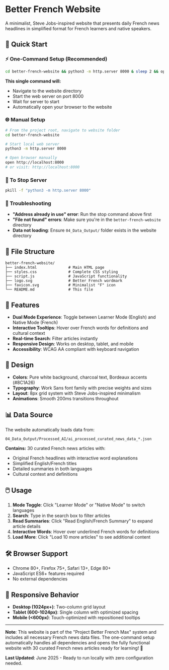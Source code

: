 # Better French Website

A minimalist, Steve Jobs-inspired website that presents daily French news headlines in simplified format for French learners and native speakers.

## 🚀 Quick Start

### ⚡ One-Command Setup (Recommended)
```bash
cd better-french-website && python3 -m http.server 8000 & sleep 2 && open http://localhost:8000
```
**This single command will:**
- Navigate to the website directory
- Start the web server on port 8000
- Wait for server to start
- Automatically open your browser to the website

### 🌐 Manual Setup
```bash
# From the project root, navigate to website folder
cd better-french-website

# Start local web server
python3 -m http.server 8000

# Open browser manually
open http://localhost:8000
# or visit: http://localhost:8000
```

### 🛑 To Stop Server
```bash
pkill -f "python3 -m http.server 8000"
```

### 🔧 Troubleshooting
- **"Address already in use" error**: Run the stop command above first
- **"File not found" errors**: Make sure you're in the `better-french-website` directory
- **Data not loading**: Ensure `04_Data_Output/` folder exists in the website directory

## 📁 File Structure

```
better-french-website/
├── index.html              # Main HTML page
├── styles.css              # Complete CSS styling
├── script.js               # JavaScript functionality
├── logo.svg                # Better French wordmark
├── favicon.svg             # Minimalist "F" icon
└── README.md               # This file
```

## 🎯 Features

- **Dual Mode Experience**: Toggle between Learner Mode (English) and Native Mode (French)
- **Interactive Tooltips**: Hover over French words for definitions and cultural context
- **Real-time Search**: Filter articles instantly
- **Responsive Design**: Works on desktop, tablet, and mobile
- **Accessibility**: WCAG AA compliant with keyboard navigation

## 🎨 Design

- **Colors**: Pure white background, charcoal text, Bordeaux accents (#8C1A26)
- **Typography**: Work Sans font family with precise weights and sizes
- **Layout**: 8px grid system with Steve Jobs-inspired minimalism
- **Animations**: Smooth 200ms transitions throughout

## 📊 Data Source

The website automatically loads data from:
```
04_Data_Output/Processed_AI/ai_processed_curated_news_data_*.json
```
**Contains:** 30 curated French news articles with:
- Original French headlines with interactive word explanations
- Simplified English/French titles
- Detailed summaries in both languages
- Cultural context and definitions

## 🖱️ Usage

1. **Mode Toggle**: Click "Learner Mode" or "Native Mode" to switch languages
2. **Search**: Type in the search box to filter articles
3. **Read Summaries**: Click "Read English/French Summary" to expand article details
4. **Interactive Words**: Hover over underlined French words for definitions
5. **Load More**: Click "Load 10 more articles" to see additional content

## 🛠️ Browser Support

- Chrome 80+, Firefox 75+, Safari 13+, Edge 80+
- JavaScript ES6+ features required
- No external dependencies

## 📱 Responsive Behavior

- **Desktop (1024px+)**: Two-column grid layout
- **Tablet (600-1024px)**: Single column with optimized spacing
- **Mobile (<600px)**: Touch-optimized with repositioned tooltips

---

**Note**: This website is part of the "Project Better French Max" system and includes all necessary French news data files. The one-command setup automatically handles all dependencies and opens the fully functional website with 30 curated French news articles ready for learning! 🎉

**Last Updated**: June 2025 - Ready to run locally with zero configuration needed. 